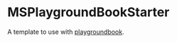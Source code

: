 # MSPlaygroundBookStarter

A template to use with [playgroundbook](https://github.com/ashfurrow/playgroundbook).
